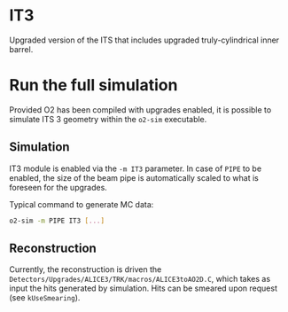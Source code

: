 <!-- doxy
\page refDetectorsUpgradesIT3 UpgradesIT3
/doxy -->

# IT3
Upgraded version of the ITS that includes upgraded truly-cylindrical inner barrel.

# Run the full simulation
Provided O2 has been compiled with upgrades enabled, it is possible to simulate ITS 3 geometry within the `o2-sim` executable.

## Simulation
IT3 module is enabled via the `-m IT3` parameter.
In case of `PIPE` to be enabled, the size of the beam pipe is automatically scaled to what is foreseen for the upgrades.

Typical command to generate MC data:
```bash
o2-sim -m PIPE IT3 [...]
```

## Reconstruction
Currently, the reconstruction is driven the `Detectors/Upgrades/ALICE3/TRK/macros/ALICE3toAO2D.C`, which takes as input the hits generated by simulation. Hits can be smeared upon request (see `kUseSmearing`).